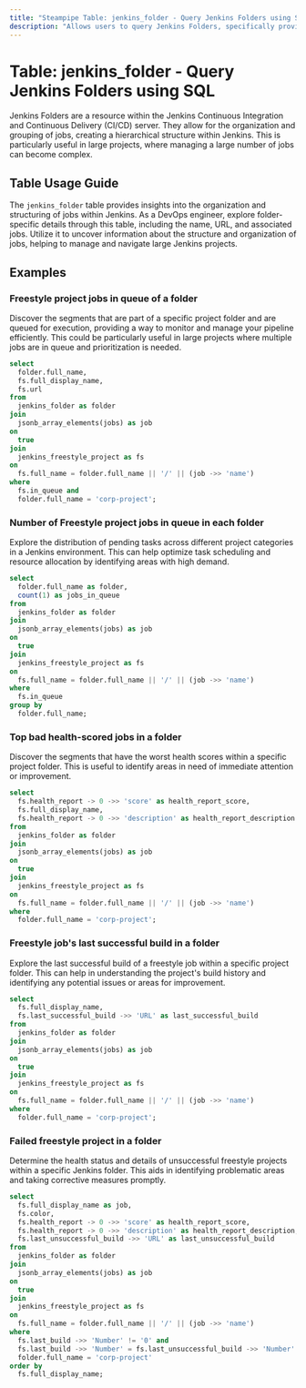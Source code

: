 ```yaml
---
title: "Steampipe Table: jenkins_folder - Query Jenkins Folders using SQL"
description: "Allows users to query Jenkins Folders, specifically providing insights into the organization and structure of jobs within Jenkins."
---
```


# Table: jenkins_folder - Query Jenkins Folders using SQL

Jenkins Folders are a resource within the Jenkins Continuous Integration and Continuous Delivery (CI/CD) server. They allow for the organization and grouping of jobs, creating a hierarchical structure within Jenkins. This is particularly useful in large projects, where managing a large number of jobs can become complex.

## Table Usage Guide

The `jenkins_folder` table provides insights into the organization and structuring of jobs within Jenkins. As a DevOps engineer, explore folder-specific details through this table, including the name, URL, and associated jobs. Utilize it to uncover information about the structure and organization of jobs, helping to manage and navigate large Jenkins projects.

## Examples

### Freestyle project jobs in queue of a folder
Discover the segments that are part of a specific project folder and are queued for execution, providing a way to monitor and manage your pipeline efficiently. This could be particularly useful in large projects where multiple jobs are in queue and prioritization is needed.

```sql
select
  folder.full_name,
  fs.full_display_name,
  fs.url
from
  jenkins_folder as folder
join
  jsonb_array_elements(jobs) as job
on
  true
join
  jenkins_freestyle_project as fs
on
  fs.full_name = folder.full_name || '/' || (job ->> 'name')
where
  fs.in_queue and
  folder.full_name = 'corp-project';
```

### Number of Freestyle project jobs in queue in each folder
Explore the distribution of pending tasks across different project categories in a Jenkins environment. This can help optimize task scheduling and resource allocation by identifying areas with high demand.

```sql
select
  folder.full_name as folder,
  count(1) as jobs_in_queue
from
  jenkins_folder as folder
join
  jsonb_array_elements(jobs) as job
on
  true
join
  jenkins_freestyle_project as fs
on
  fs.full_name = folder.full_name || '/' || (job ->> 'name')
where
  fs.in_queue
group by
  folder.full_name;
```

### Top bad health-scored jobs in a folder
Discover the segments that have the worst health scores within a specific project folder. This is useful to identify areas in need of immediate attention or improvement.

```sql
select
  fs.health_report -> 0 ->> 'score' as health_report_score,
  fs.full_display_name,
  fs.health_report -> 0 ->> 'description' as health_report_description
from
  jenkins_folder as folder
join
  jsonb_array_elements(jobs) as job
on
  true
join
  jenkins_freestyle_project as fs
on
  fs.full_name = folder.full_name || '/' || (job ->> 'name')
where
  folder.full_name = 'corp-project';
```

### Freestyle job's last successful build in a folder
Explore the last successful build of a freestyle job within a specific project folder. This can help in understanding the project's build history and identifying any potential issues or areas for improvement.

```sql
select
  fs.full_display_name,
  fs.last_successful_build ->> 'URL' as last_successful_build
from
  jenkins_folder as folder
join
  jsonb_array_elements(jobs) as job
on
  true
join
  jenkins_freestyle_project as fs
on
  fs.full_name = folder.full_name || '/' || (job ->> 'name')
where
  folder.full_name = 'corp-project';
```

### Failed freestyle project in a folder
Determine the health status and details of unsuccessful freestyle projects within a specific Jenkins folder. This aids in identifying problematic areas and taking corrective measures promptly.

```sql
select
  fs.full_display_name as job,
  fs.color,
  fs.health_report -> 0 ->> 'score' as health_report_score,
  fs.health_report -> 0 ->> 'description' as health_report_description,
  fs.last_unsuccessful_build ->> 'URL' as last_unsuccessful_build
from
  jenkins_folder as folder
join
  jsonb_array_elements(jobs) as job
on
  true
join
  jenkins_freestyle_project as fs
on
  fs.full_name = folder.full_name || '/' || (job ->> 'name')
where
  fs.last_build ->> 'Number' != '0' and
  fs.last_build ->> 'Number' = fs.last_unsuccessful_build ->> 'Number' and
  folder.full_name = 'corp-project'
order by
  fs.full_display_name;
```